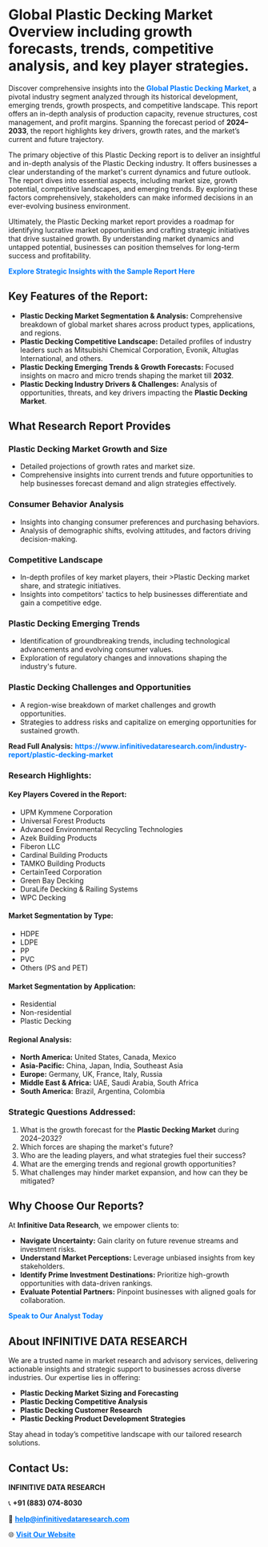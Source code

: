 <h1>Global Plastic Decking Market Overview including growth forecasts, trends, competitive analysis, and key player strategies.</h1>
<p>
Discover comprehensive insights into the 
<a href="https://www.infinitivedataresearch.com/industry-report/plastic-decking-market" rel="dofollow" style="color: #007BFF; text-decoration: none;"><strong>Global Plastic Decking Market</strong></a>, a pivotal industry segment analyzed through its historical development, emerging trends, growth prospects, and competitive landscape. This report offers an in-depth analysis of production capacity, revenue structures, cost management, and profit margins. Spanning the forecast period of <strong>2024–2033</strong>, the report highlights key drivers, growth rates, and the market’s current and future trajectory.
</p>
<p>
The primary objective of this Plastic Decking report is to deliver an insightful and in-depth analysis of the Plastic Decking industry. It offers businesses a clear understanding of the market's current dynamics and future outlook. The report dives into essential aspects, including market size, growth potential, competitive landscapes, and emerging trends. By exploring these factors comprehensively, stakeholders can make informed decisions in an ever-evolving business environment.
</p>
<p>
Ultimately, the Plastic Decking market report provides a roadmap for identifying lucrative market opportunities and crafting strategic initiatives that drive sustained growth. By understanding market dynamics and untapped potential, businesses can position themselves for long-term success and profitability.
</p>
<p>
<a href="https://www.infinitivedataresearch.com/request-sample/reportId=107817" style="color: #007BFF; text-decoration: none;"><strong>Explore Strategic Insights with the Sample Report Here</strong></a>
</p>

<h2>Key Features of the Report:</h2>
<ul>
<li><strong>Plastic Decking Market Segmentation & Analysis:</strong> Comprehensive breakdown of global market shares across product types, applications, and regions.</li>
<li><strong>Plastic Decking Competitive Landscape:</strong> Detailed profiles of industry leaders such as Mitsubishi Chemical Corporation, Evonik, Altuglas International, and others.</li>
<li><strong>Plastic Decking Emerging Trends & Growth Forecasts:</strong> Focused insights on macro and micro trends shaping the market till <strong>2032</strong>.</li>
<li><strong>Plastic Decking Industry Drivers & Challenges:</strong> Analysis of opportunities, threats, and key drivers impacting the <strong>Plastic Decking Market</strong>.</li>
</ul>

<h2>What Research Report Provides</h2>
<h3>Plastic Decking Market Growth and Size</h3>
<ul>
<li>Detailed projections of growth rates and market size.</li>
<li>Comprehensive insights into current trends and future opportunities to help businesses forecast demand and align strategies effectively.</li>
</ul>

<h3>Consumer Behavior Analysis</h3>
<ul>
<li>Insights into changing consumer preferences and purchasing behaviors.</li>
<li>Analysis of demographic shifts, evolving attitudes, and factors driving decision-making.</li>
</ul>

<h3>Competitive Landscape</h3>
<ul>
<li>In-depth profiles of key market players, their >Plastic Decking market share, and strategic initiatives.</li>
<li>Insights into competitors' tactics to help businesses differentiate and gain a competitive edge.</li>
</ul>

<h3>Plastic Decking Emerging Trends</h3>
<ul>
<li>Identification of groundbreaking trends, including technological advancements and evolving consumer values.</li>
<li>Exploration of regulatory changes and innovations shaping the industry's future.</li>
</ul>

<h3>Plastic Decking Challenges and Opportunities</h3>
<ul>
<li>A region-wise breakdown of market challenges and growth opportunities.</li>
<li>Strategies to address risks and capitalize on emerging opportunities for sustained growth.</li>
</ul>
<p><strong>Read Full Analysis:</strong> <a href="https://www.infinitivedataresearch.com/industry-report/plastic-decking-market" rel="dofollow" style="color: #007BFF; text-decoration: none;"><strong>https://www.infinitivedataresearch.com/industry-report/plastic-decking-market</strong></a></p>
<h3>Research Highlights:</h3>
<h4>Key Players Covered in the Report:</h4>
<ul><li>UPM Kymmene Corporation</li><li>Universal Forest Products</li><li>Advanced Environmental Recycling Technologies</li><li>Azek Building Products</li><li>Fiberon LLC</li><li>Cardinal Building Products</li><li>TAMKO Building Products</li><li>CertainTeed Corporation</li><li>Green Bay Decking</li><li>DuraLife Decking &amp; Railing Systems</li><li>WPC Decking</li></ul>
<h4>Market Segmentation by Type:</h4>
<ul><li>HDPE</li><li>LDPE</li><li>PP</li><li>PVC</li><li>Others (PS and PET)</li></ul>
<h4>Market Segmentation by Application:</h4>
<ul><li>Residential</li><li>Non-residential</li><li>Plastic Decking</li></ul>

<h4>Regional Analysis:</h4>
<ul>
<li><strong>North America:</strong> United States, Canada, Mexico</li>
<li><strong>Asia-Pacific:</strong> China, Japan, India, Southeast Asia</li>
<li><strong>Europe:</strong> Germany, UK, France, Italy, Russia</li>
<li><strong>Middle East & Africa:</strong> UAE, Saudi Arabia, South Africa</li>
<li><strong>South America:</strong> Brazil, Argentina, Colombia</li>
</ul>

<h3>Strategic Questions Addressed:</h3>
<ol>
<li>What is the growth forecast for the <strong>Plastic Decking Market</strong> during 2024–2032?</li>
<li>Which forces are shaping the market's future?</li>
<li>Who are the leading players, and what strategies fuel their success?</li>
<li>What are the emerging trends and regional growth opportunities?</li>
<li>What challenges may hinder market expansion, and how can they be mitigated?</li>
</ol>

<h2>Why Choose Our Reports?</h2>
<p>At <strong>Infinitive Data Research</strong>, we empower clients to:</p>
<ul>
<li><strong>Navigate Uncertainty:</strong> Gain clarity on future revenue streams and investment risks.</li>
<li><strong>Understand Market Perceptions:</strong> Leverage unbiased insights from key stakeholders.</li>
<li><strong>Identify Prime Investment Destinations:</strong> Prioritize high-growth opportunities with data-driven rankings.</li>
<li><strong>Evaluate Potential Partners:</strong> Pinpoint businesses with aligned goals for collaboration.</li>
</ul>
<p><a href="https://www.infinitivedataresearch.com/industry-report/plastic-decking-market" rel="dofollow" style="color: #007BFF; text-decoration: none;"><strong>Speak to Our Analyst Today</strong></a></p>

<h2>About INFINITIVE DATA RESEARCH</h2>
<p>We are a trusted name in market research and advisory services, delivering actionable insights and strategic support to businesses across diverse industries. Our expertise lies in offering:</p>
<ul>
<li><strong>Plastic Decking Market Sizing and Forecasting</strong></li>
<li><strong>Plastic Decking Competitive Analysis</strong></li>
<li><strong>Plastic Decking Customer Research</strong></li>
<li><strong>Plastic Decking Product Development Strategies</strong></li>
</ul>
<p>Stay ahead in today’s competitive landscape with our tailored research solutions.</p>

<h2>Contact Us:</h2>
<p><strong>INFINITIVE DATA RESEARCH</strong></p>
<p>📞 <strong>+91 (883) 074-8030</strong></p>
<p>📧 <strong><a href="mailto:help@infinitivedataresearch.com" style="color: #007BFF;">help@infinitivedataresearch.com</a></strong></p>
<p>🌐 <strong><a href="https://www.infinitivedataresearch.com" rel="dofollow" style="color: #007BFF;">Visit Our Website</a></strong></p>